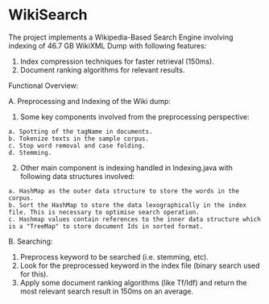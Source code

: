 # WikiSearch

The project implements a Wikipedia-Based Search Engine involving indexing of 46.7 GB WikiXML Dump with following features:
1. Index compression techniques for faster retrieval (150ms).
2. Document ranking algorithms for relevant results.

Functional Overview:

A. Preprocessing and Indexing of the Wiki dump:
  1. Some key components involved from the preprocessing perspective:
  
    a. Spotting of the tagName in documents.
    b. Tokenize texts in the sample corpus.
    c. Stop word removal and case folding.
    d. Stemming.
   
  2. Other main component is indexing handled in Indexing.java with following data structures involved:
  
    a. HashMap as the outer data structure to store the words in the corpus.
    b. Sort the HashMap to store the data lexographically in the index file. This is necessary to optimise search operation.
    c. Hashmap values contain references to the inner data structure which is a "TreeMap" to store document Ids in sorted format.

B. Searching:

  1. Preprocess keyword to be searched (i.e. stemming, etc).
  2. Look for the preprocessed keyword in the index file (binary search used for this).
  3. Apply some document ranking algorithms (like Tf/Idf) and return the most relevant search result in 150ms on an average.

